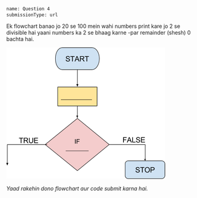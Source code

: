 ```ngMeta
name: Question 4
submissionType: url
```

Ek flowchart banao jo 20 se 100 mein wahi numbers print kare jo 2 se divisible hai yaani numbers ka 2 se bhaag karne -par remainder (shesh) 0 bachta hai.

![empty flowchart](assets/question_images/13.5-image1.png)

*Yaad rakehin dono flowchart aur code submit karna hai.*
